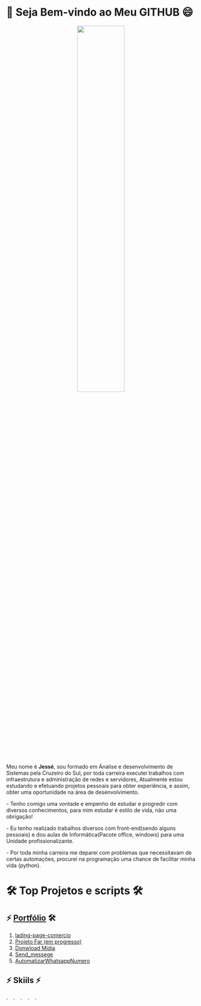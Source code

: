 # 👋 Seja Bem-vindo ao Meu GITHUB 😄
<div align="center">
  <img  src="https://v3ded.github.io/img/blog/helloworld.png" width=50%>
</div>



<div>
<p>Meu nome é <strong>Jessé</strong>, sou formado em Ánalise e desenvolvimento de Sistemas pela Cruzeiro do Sul, por toda carreira executei trabalhos com infraestrutura e administração de redes e servidores, Atualmente estou estudando e efetuando projetos pessoais para obter experiência, e assim, obter uma oportunidade na área de desenvolvimento.</p>
<p>- Tenho comigo uma vontade e empenho de estudar e progredir com diversos conhecimentos, para mim estudar é estilo de vida, não uma obrigação!</p>
<p>- Eu tenho realizado trabalhos diversos com front-end(sendo alguns pessoais) e dou aulas de Informática(Pacote office, windows) para uma Unidade profissionalizante.</p>
<p>- Por toda minha carreira me deparei com problemas que necessitavam de certas automações, procurei na programação uma chance de facilitar minha vida (python).</p>
</div>


# 🛠️ Top Projetos e scripts 🛠️
## ⚡ <a href="https://github.com/jesserodri/Portfolio">Portfólio</a> 🛠️
1. <a href="https://github.com/jesserodri/lading-page-comercio">lading-page-comercio</a>
2. <a href="https://github.com/jesserodri/Projeto-Far"> Projeto Far (em progresso)</a>
3. <a href="https://github.com/jesserodri/download-midia"> Donwload Midia</a>
4. <a href="https://github.com/jesserodri/send_messege">Send_messege</a>
5. <a href="https://github.com/jesserodri/automatizarWhatsappNumero">AutomatizarWhatsappNumero</a>


## ⚡ Skiils ⚡
<div>
  <img src="https://cdn-icons-png.flaticon.com/512/732/732212.png"width=3%>
  <img src="https://icones.pro/wp-content/uploads/2022/08/css3.png"width=3%>
  <img src="https://seeklogo.com/images/J/javascript-logo-8892AEFCAC-seeklogo.com.png"width=3%>
  <img src="https://cdn3.iconfinder.com/data/icons/logos-and-brands-adobe/512/267_Python-512.png"width=3%>
  <img src="https://static-00.iconduck.com/assets.00/sql-database-sql-azure-icon-1955x2048-4pmty46t.png"width=3%>
</div>




<!--
**jesserodri/jesserodri** is a ✨ _special_ ✨ repository because its `README.md` (this file) appears on your GitHub profile.

Here are some ideas to get you started:

- 🔭 I’m currently working on ...
- 🌱 I’m currently learning ...
- 👯 I’m looking to collaborate on ...
- 🤔 I’m looking for help with ...
- 💬 Ask me about ...
- 📫 How to reach me: ...
- 😄 Pronouns: ...
- ⚡ Fun fact: ...
-->
